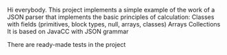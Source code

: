 Hi everybody. This project implements a simple example of the work of a JSON parser that implements the basic principles of calculation:
Classes with fields (primitives, block types, null, arrays, classes)
Arrays
Collections
It is based on JavaCC with JSON grammar

There are ready-made tests in the project

